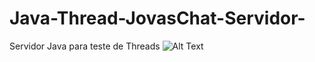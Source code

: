 # Java-Thread-JovasChat-Servidor-

Servidor Java para teste de Threads
![Alt Text](https://github.com/{user}/{repo}/raw/{branch}/servidor_java.PNG)
